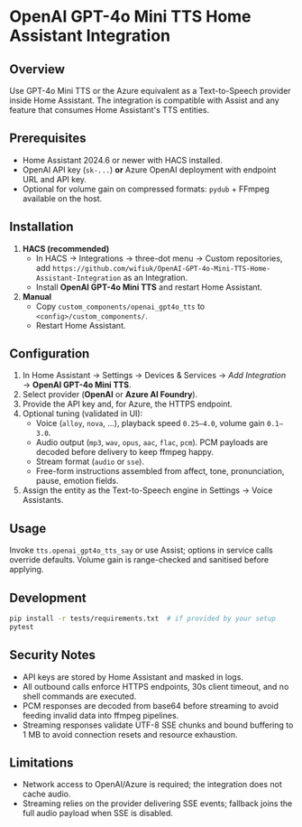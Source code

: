 # OpenAI GPT-4o Mini TTS Home Assistant Integration

## Overview
Use GPT-4o Mini TTS or the Azure equivalent as a Text-to-Speech provider inside Home Assistant. The integration is compatible with Assist and any feature that consumes Home Assistant's TTS entities.

## Prerequisites
- Home Assistant 2024.6 or newer with HACS installed.
- OpenAI API key (`sk-...`) **or** Azure OpenAI deployment with endpoint URL and API key.
- Optional for volume gain on compressed formats: `pydub` + FFmpeg available on the host.

## Installation
1. **HACS (recommended)**
   - In HACS → Integrations → three-dot menu → Custom repositories, add `https://github.com/wifiuk/OpenAI-GPT-4o-Mini-TTS-Home-Assistant-Integration` as an Integration.
   - Install **OpenAI GPT-4o Mini TTS** and restart Home Assistant.
2. **Manual**
   - Copy `custom_components/openai_gpt4o_tts` to `<config>/custom_components/`.
   - Restart Home Assistant.

## Configuration
1. In Home Assistant → Settings → Devices & Services → *Add Integration* → **OpenAI GPT-4o Mini TTS**.
2. Select provider (**OpenAI** or **Azure AI Foundry**).
3. Provide the API key and, for Azure, the HTTPS endpoint.
4. Optional tuning (validated in UI):
   - Voice (`alloy`, `nova`, ...), playback speed `0.25–4.0`, volume gain `0.1–3.0`.
   - Audio output (`mp3`, `wav`, `opus`, `aac`, `flac`, `pcm`). PCM payloads are decoded before delivery to keep ffmpeg happy.
   - Stream format (`audio` or `sse`).
   - Free-form instructions assembled from affect, tone, pronunciation, pause, emotion fields.
5. Assign the entity as the Text-to-Speech engine in Settings → Voice Assistants.

## Usage
Invoke `tts.openai_gpt4o_tts_say` or use Assist; options in service calls override defaults. Volume gain is range-checked and sanitised before applying.

## Development
```bash
pip install -r tests/requirements.txt  # if provided by your setup
pytest
```

## Security Notes
- API keys are stored by Home Assistant and masked in logs.
- All outbound calls enforce HTTPS endpoints, 30s client timeout, and no shell commands are executed.
- PCM responses are decoded from base64 before streaming to avoid feeding invalid data into ffmpeg pipelines.
- Streaming responses validate UTF-8 SSE chunks and bound buffering to 1 MB to avoid connection resets and resource exhaustion.

## Limitations
- Network access to OpenAI/Azure is required; the integration does not cache audio.
- Streaming relies on the provider delivering SSE events; fallback joins the full audio payload when SSE is disabled.
